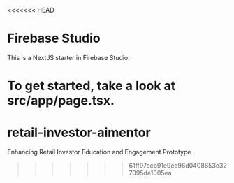 <<<<<<< HEAD
# Firebase Studio

This is a NextJS starter in Firebase Studio.

To get started, take a look at src/app/page.tsx.
=======
# retail-investor-aimentor
Enhancing Retail Investor Education and Engagement Prototype
>>>>>>> 61ff97ccb91e9ea96d0408653e327095de1005ea
